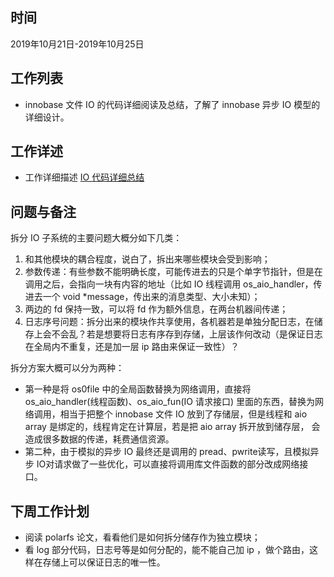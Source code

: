 ## 时间
2019年10月21日-2019年10月25日

## 工作列表
+ innobase 文件 IO 的代码详细阅读及总结，了解了 innobase 异步 IO 模型的详细设计。

## 

## 工作详述
+ 工作详细描述 [IO 代码详细总结](http://note.youdao.com/noteshare?id=4078e899c3b81d9abcbe6132e0ee41ba&sub=05DD3C29DFB04B66A2DFD17A71DDF4F1)

## 问题与备注
拆分 IO 子系统的主要问题大概分如下几类：  
1. 和其他模块的耦合程度，说白了，拆出来哪些模块会受到影响；
2. 参数传递：有些参数不能明确长度，可能传进去的只是个单字节指针，但是在调用之后，会指向一块有内容的地址（比如 IO 线程调用 os_aio_handler，传进去一个 
  void *message，传出来的消息类型、大小未知）；
3. 两边的 fd 保持一致，可以将 fd 作为额外信息，在两台机器间传递；
4. 日志序号问题：拆分出来的模块作共享使用，各机器若是单独分配日志，在储存上会不会乱？若是想要将日志有序存到存储，上层该作何改动（是保证日志在全局内不重复，还是加一层 ip 路由来保证一致性）？

拆分方案大概可以分为两种：  
* 第一种是将 os0file 中的全局函数替换为网络调用，直接将 os_aio_handler(线程函数)、os_aio_fun(IO 请求接口) 里面的东西，替换为网络调用，相当于把整个 innobase 文件 IO 放到了存储层，但是线程和 aio array 是绑定的，线程肯定在计算层，若是把 aio array 拆开放到储存层， 会造成很多数据的传递，耗费通信资源。
* 第二种，由于模拟的异步 IO 最终还是调用的 pread、pwrite读写，且模拟异步 IO对请求做了一些优化，可以直接将调用库文件函数的部分改成网络接口。

## 下周工作计划
* 阅读 polarfs 论文，看看他们是如何拆分储存作为独立模块；
* 看 log 部分代码，日志号等是如何分配的，能不能自己加 ip ，做个路由，这样在存储上可以保证日志的唯一性。